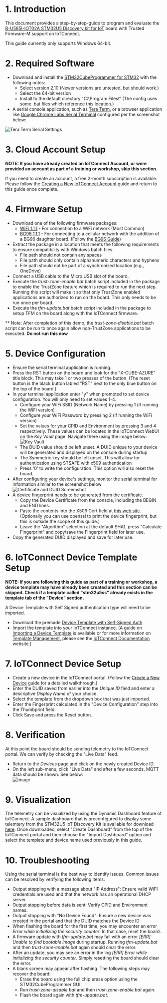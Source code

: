 # 1. Introduction

This document provides a step-by-step-guide to program and evaluate the 
[B-U585I-IOT02A STM32U5 Discovery kit for IoT](https://www.st.com/en/evaluation-tools/b-u585i-iot02a.html) board 
with Trusted Firmware-M support on IoTConnect.

This guide currently only supports Windows 64-bit.

# 2. Required Software

* Download and install the [STM32CubeProgrammer for STM32](https://www.st.com/en/development-tools/stm32cubeprog.html) with the following notes:
  * Select version 2.10 (Newer versions are untested, but should work.)
  * Select the 64-bit version
  * Install to the default directory "C:\Program Files\\" (The config uses some .bat files which reference this location.)
* A serial console application, such as [Tera Term](https://ttssh2.osdn.jp/index.html.en), 
 or a browser application like [Google Chrome Labs Serial Terminal](https://googlechromelabs.github.io/serial-terminal/) configured per the screenshot below:  

![Tera Term Serial Settings](media/teraterm-settings.png "Tera Term Serial Settings")

# 3. Cloud Account Setup
**NOTE: If you have already created an IoTConnect Account, or were provided an account as part of a training or workshop, skip this section.**

If you need to create an account, a free 2-month subscription is available.
Please follow the 
[Creating a New IoTConnect Account](https://github.com/avnet-iotconnect/avnet-iotconnect.github.io/blob/main/documentation/iotconnect/subscription/subscription.md)
guide and return to this guide once complete.

# 4. Firmware Setup

* Download one of the following firmware packages:
  * [WiFi 1.1.1](https://saleshosted.z13.web.core.windows.net/sdk/AzureRTOS/stm32u5-tfm-package-1.1.1.zip) - For connection to a WiFi network (Most Common)
  * [BG96 1.1.1](https://saleshosted.z13.web.core.windows.net/sdk/AzureRTOS/stm32u5-tfm-package-bg96-1.1.1.zip) - For connecting to a cellular network with the addition of a BG96 daughter board. (Follow the [BG96 Guide](BG96.md))
* Extract the package in a location that meets the following requirements to ensure compatibility with Windows batch files:
  * File path should not contain any spaces
  * File path should only contain alphanumeric characters and hyphens
  * File path should not be part of a synchronized location (e.g., OneDrive)
* Connect a USB cable to the Micro USB slot of the board.
* Execute the *trust-zone-enable.bat* batch script included in the package to enable the TrustZone feature which is required to run the next step.
Running this script will make it so that only TrustZone enabled applications are authorized to run on the board. This only needs to be run once per board.
* Execute the *tfm-update.bat* batch script included in the package to setup TFM on the board along with the IoTConnect firmware.

** Note: After completion of this demo, the *trust-zone-disable.bat* batch script can be run to once again allow non-TrustZone applications to be executed. **Do not run this now**

# 5. Device Configuration
* Ensure the serial terminal application is running.
* Press the RST button on the board and look for the "X-CUBE-AZURE" title block. This may take 1 or two presses of the button. (The reset button is the black button labled "RST" next to the only blue button on the top of the board.)
* In your terminal application enter "y" when prompted to set device configuration. You will only need to set values 1-4.
  * Configure your WiFi SSID (Network Name) by pressing 1 (if running the WiFi version)
  * Configure your WiFi Password by pressing 2 (if running the WiFi version)
  * Set the values for your CPID and Environment by pressing 3 and 4 respectively. These values can be located 
in the IoTConnect WebUI on the *Key Vault* page. 
Navigate there using the image below:<br>
![Key Vault](https://github.com/avnet-iotconnect/avnet-iotconnect.github.io/blob/main/assets/key_vault.png "Key Vault")
  * The DUID value should be left unset. A DUID unique to your device will be generated and displayed on the console during startup
  * The Symmetric key should be left unset. This will allow for authentication using STSAFE with x509 authentication
  * Press '0' to write the configuration. This option will also reset the board.
* After configuring your device's settings, monitor the serial terminal for information similar to the screenshot below
  ![Certificate and DUID Screemshot](media/duid-and-certifciate-console.png "Certificate and DUID Screemshot") 
* A device fingerprint needs to be generated from the certificate.
  * Copy the Device Certificate from the console, including the BEGIN and END lines.
  * Paste the contents into the X509 Cert field at [this web site](https://www.samltool.com/fingerprint.php). (Optionally you can use openssl to print the device fingerprint, but this is outside the scope of this guide.)
  * Leave the "Algorithm" selection at the default SHA1, press "Calculate Fingerprint" and copy/save the Fingerprint field for later use.
* Copy the generated DUID displayed and save for later use.

# 6. IoTConnect Device Template Setup
**NOTE: If you are following this guide as part of a training or workshop, a device template may have already been created and this section can be skipped. Check if a template called "stm32u5ss" already exists in the template tab of the "Device" section.**

A Device Template with Self Signed authentication type will need to be imported.
* Download the premade [Device Template with Self-Signed Auth](templates/device/stm32u5self_signed_template.JSON).
* Import the template into your IoTConnect instance. (A guide on [Importing a Device Template](https://github.com/avnet-iotconnect/avnet-iotconnect.github.io/blob/main/documentation/iotconnect/import_device_template.md) is available or for more information on [Template Management](https://docs.iotconnect.io/iotconnect/user-manuals/devices/template-management/), please see the [IoTConnect Documentation](https://iotconnect.io) website.)

# 7. IoTConnect Device Setup
* Create a new device in the IoTConnect portal. (Follow the [Create a New Device](https://github.com/avnet-iotconnect/avnet-iotconnect.github.io/blob/main/documentation/iotconnect/create_new_device.md) guide for a detailed walkthrough.)
* Enter the DUID saved from earlier into the *Unique ID* field and enter a descriptive *Display Name* of your choice.
* Select the template from the dropdown box that was just imported.
* Enter the Fingerprint calculated in the "Device Configuration" step into the Thumbprint field.
* Click Save and press the Reset button.

# 8. Verification
At this point the board should be sending telemetry to the IoTConnect portal. We can verify by checking the "Live Data" feed.
* Return to the *Devices* page and click on the newly created Device ID.
* On the left sub-menu, click "Live Data" and after a few seconds, MQTT data should be shown. See below:<br>![image](https://github.com/avnet-iotconnect/iotc-azurertos-sdk/assets/40640041/21d25bbb-71d0-4a9d-9e74-e2acf0983183)

# 9. Visualization
The telemetry can be visualized by using the Dynamic Dashboard feature of IoTConnect.  A sample dashboard that is preconfigured to display some telemtery from the STM32U5 IoT Discovery Kit is available for download [here](templates/dashboards/stm32u5_quickstart_dashboard_export.json).  Once downloaded, select "Create Dashboard" from the top of the IoTConnect portal and then choose the "Import Dashboard" option and select the template and device name used previously in this guide.

# 10. Troubleshooting
Using the serial terminal is the best way to identify issues. Common issues can be resolved by verifying the following items:
* Output stopping with a message about "IP Address":  Ensure valid WiFI credentials are used and that the network has an operational DHCP server.
* Output stopping before data is sent:  Verify CPID and Environment names.
* Output stopping with "No Device Found":  Ensure a new device was created in the portal and that the DUID matches the Device ID
* When flashing the board for the first time, you may encounter an error *Error while initializing the security counter*. In that case, reset the board. 
* A firmware update with *tfm-update.bat* may fail with an error *[ERR] Unable to find bootable image* during startup. Running *tfm-update.bat* and then *trust-zone-enable.bat* again should clear the error.
* After an update, you may see an error in the log *[ERR] Error while initializing the security counter*. Simply resetting the board should clear the error.
* A blank screen may appear after flashing. The following steps may recover the board:
  * Erase the board using the full chip erase option using the STM32CubeProgrammer GUI.
  * Run *trust-zone-disable.bat* and then *trust-zone-enable.bat* again.
  * Flash the board again with *tfm-update.bat*.
